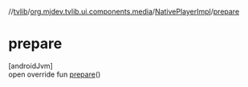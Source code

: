 //[tvlib](../../../index.md)/[org.mjdev.tvlib.ui.components.media](../index.md)/[NativePlayerImpl](index.md)/[prepare](prepare.md)

# prepare

[androidJvm]\
open override fun [prepare](prepare.md)()
